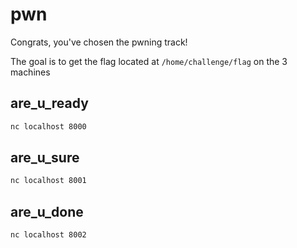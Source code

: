 # pwn

Congrats, you've chosen the pwning track!

The goal is to get the flag located at `/home/challenge/flag` on the 3 machines

## are\_u\_ready

```sh
nc localhost 8000
```

## are\_u\_sure

```sh
nc localhost 8001
```

## are\_u\_done

```sh
nc localhost 8002
```
